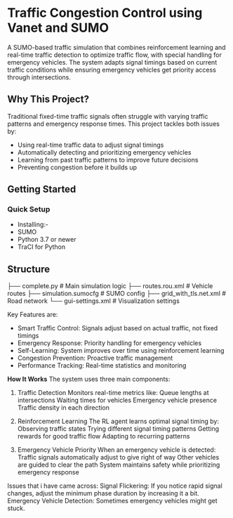 # Traffic Congestion Control using Vanet and SUMO

A SUMO-based traffic simulation that combines reinforcement learning and real-time traffic detection to optimize traffic flow, with special handling for emergency vehicles. The system adapts signal timings based on current traffic conditions while ensuring emergency vehicles get priority access through intersections.

## Why This Project?

Traditional fixed-time traffic signals often struggle with varying traffic patterns and emergency response times. This project tackles both issues by:
- Using real-time traffic data to adjust signal timings
- Automatically detecting and prioritizing emergency vehicles
- Learning from past traffic patterns to improve future decisions
- Preventing congestion before it builds up

## Getting Started

### Quick Setup

- Installing:-
- SUMO
- Python 3.7 or newer
- TraCI for Python

## Structure 
├── complete.py           # Main simulation logic
├── routes.rou.xml        # Vehicle routes
├── simulation.sumocfg    # SUMO config
├── grid_with_tls.net.xml # Road network
└── gui-settings.xml      # Visualization settings

Key Features are: 
- Smart Traffic Control: Signals adjust based on actual traffic, not fixed timings
- Emergency Response: Priority handling for emergency vehicles
- Self-Learning: System improves over time using reinforcement learning
- Congestion Prevention: Proactive traffic management
- Performance Tracking: Real-time statistics and monitoring

**How It Works**
The system uses three main components:
1. Traffic Detection
  Monitors real-time metrics like:
      Queue lengths at intersections
      Waiting times for vehicles
      Emergency vehicle presence
      Traffic density in each direction

2. Reinforcement Learning
  The RL agent learns optimal signal timing by:
      Observing traffic states
      Trying different signal timing patterns
      Getting rewards for good traffic flow
      Adapting to recurring patterns

3. Emergency Vehicle Priority
  When an emergency vehicle is detected:
      Traffic signals automatically adjust to give right of way
      Other vehicles are guided to clear the path
      System maintains safety while prioritizing emergency response

Issues that i have came across: 
Signal Flickering: If you notice rapid signal changes, adjust the minimum phase duration by increasing it a bit.
Emergency Vehicle Detection: Sometimes emergency vehicles might get stuck. 
